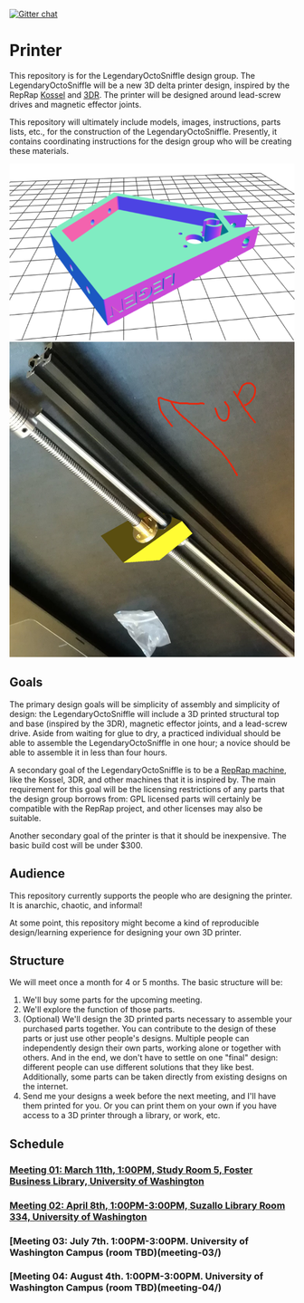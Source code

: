 [![Gitter chat](https://badges.gitter.im/gitterHQ/gitter.png)](https://gitter.im/LegendaryOctoSniffle/Lobby)
# Printer

This repository is for the LegendaryOctoSniffle design group. The LegendaryOctoSniffle will be a new 3D delta printer design, inspired by the RepRap [Kossel](http://reprap.org/wiki/Kossel) and [3DR](http://reprap.org/wiki/3DR). The printer will be designed around lead-screw drives and magnetic effector joints.

This repository will ultimately include models, images, instructions, parts lists, etc., for the construction of the LegendaryOctoSniffle. Presently, it contains coordinating instructions for the design group who will be creating these materials.

![Bossless top](top/bossless_top/render.png)
![Carriage example in real life](carriage/carriage_irl.png)

## Goals

The primary design goals will be simplicity of assembly and simplicity of design: the LegendaryOctoSniffle will include a 3D printed structural top and base (inspired by the 3DR), magnetic effector joints, and a lead-screw drive. Aside from waiting for glue to dry, a practiced individual should be able to assemble the LegendaryOctoSniffle in one hour; a novice should be able to assemble it in less than four hours.

A secondary goal of the LegendaryOctoSniffle is to be a [RepRap machine](http://reprap.org/wiki/RepRap_Machines), like the Kossel, 3DR, and other machines that it is inspired by. The main requirement for this goal will be the licensing restrictions of any parts that the design group borrows from: GPL licensed parts will certainly be compatible with the RepRap project, and other licenses may also be suitable.

Another secondary goal of the printer is that it should be inexpensive. The basic build cost will be under $300.

## Audience

This repository currently supports the people who are designing the printer. It is anarchic, chaotic, and informal!

At some point, this repository might become a kind of reproducible design/learning experience for designing your own 3D printer.

## Structure

We will meet once a month for 4 or 5 months. The basic structure will be:

1. We'll buy some parts for the upcoming meeting.
2. We'll explore the function of those parts.
3. (Optional) We'll design the 3D printed parts necessary to assemble your purchased parts together. You can contribute to the design of these parts or just use other people's designs. Multiple people can independently design their own parts, working alone or together with others. And in the end, we don't have to settle on one "final" design: different people can use different solutions that they like best. Additionally, some parts can be taken directly from existing designs on the internet.
4. Send me your designs a week before the next meeting, and I'll have them printed for you. Or you can print them on your own if you have access to a 3D printer through a library, or work, etc.

## Schedule

### [Meeting 01: March 11th, 1:00PM, Study Room 5, Foster Business Library, University of Washington](meeting-01/)
### [Meeting 02: April 8th, 1:00PM-3:00PM, Suzallo Library Room 334, University of Washington](meeting-02/)
### [Meeting 03: July 7th. 1:00PM-3:00PM. University of Washington Campus (room TBD)(meeting-03/)
### [Meeting 04: August 4th. 1:00PM-3:00PM. University of Washington Campus (room TBD)(meeting-04/)


